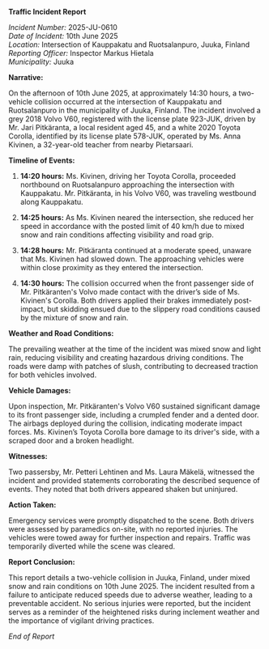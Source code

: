 **Traffic Incident Report**

*Incident Number:* 2025-JU-0610  
*Date of Incident:* 10th June 2025  
*Location:* Intersection of Kauppakatu and Ruotsalanpuro, Juuka, Finland  
*Reporting Officer:* Inspector Markus Hietala  
*Municipality:* Juuka  

**Narrative:**

On the afternoon of 10th June 2025, at approximately 14:30 hours, a two-vehicle collision occurred at the intersection of Kauppakatu and Ruotsalanpuro in the municipality of Juuka, Finland. The incident involved a grey 2018 Volvo V60, registered with the license plate 923-JUK, driven by Mr. Jari Pitkäranta, a local resident aged 45, and a white 2020 Toyota Corolla, identified by its license plate 578-JUK, operated by Ms. Anna Kivinen, a 32-year-old teacher from nearby Pietarsaari.

**Timeline of Events:**

1. **14:20 hours:** Ms. Kivinen, driving her Toyota Corolla, proceeded northbound on Ruotsalanpuro approaching the intersection with Kauppakatu. Mr. Pitkäranta, in his Volvo V60, was traveling westbound along Kauppakatu.

2. **14:25 hours:** As Ms. Kivinen neared the intersection, she reduced her speed in accordance with the posted limit of 40 km/h due to mixed snow and rain conditions affecting visibility and road grip.

3. **14:28 hours:** Mr. Pitkäranta continued at a moderate speed, unaware that Ms. Kivinen had slowed down. The approaching vehicles were within close proximity as they entered the intersection.

4. **14:30 hours:** The collision occurred when the front passenger side of Mr. Pitkäranten's Volvo made contact with the driver’s side of Ms. Kivinen's Corolla. Both drivers applied their brakes immediately post-impact, but skidding ensued due to the slippery road conditions caused by the mixture of snow and rain.

**Weather and Road Conditions:**

The prevailing weather at the time of the incident was mixed snow and light rain, reducing visibility and creating hazardous driving conditions. The roads were damp with patches of slush, contributing to decreased traction for both vehicles involved.

**Vehicle Damages:**

Upon inspection, Mr. Pitkäranten's Volvo V60 sustained significant damage to its front passenger side, including a crumpled fender and a dented door. The airbags deployed during the collision, indicating moderate impact forces. Ms. Kivinen’s Toyota Corolla bore damage to its driver's side, with a scraped door and a broken headlight.

**Witnesses:**

Two passersby, Mr. Petteri Lehtinen and Ms. Laura Mäkelä, witnessed the incident and provided statements corroborating the described sequence of events. They noted that both drivers appeared shaken but uninjured.

**Action Taken:**

Emergency services were promptly dispatched to the scene. Both drivers were assessed by paramedics on-site, with no reported injuries. The vehicles were towed away for further inspection and repairs. Traffic was temporarily diverted while the scene was cleared.

**Report Conclusion:**

This report details a two-vehicle collision in Juuka, Finland, under mixed snow and rain conditions on 10th June 2025. The incident resulted from a failure to anticipate reduced speeds due to adverse weather, leading to a preventable accident. No serious injuries were reported, but the incident serves as a reminder of the heightened risks during inclement weather and the importance of vigilant driving practices.

*End of Report*